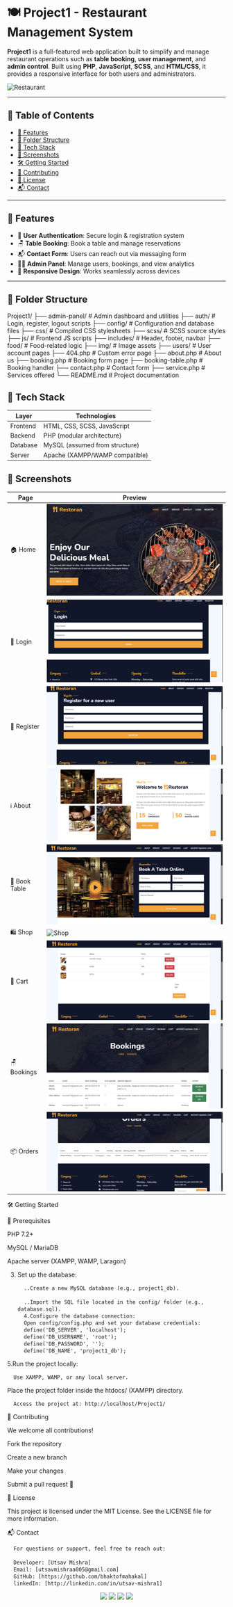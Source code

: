 # 🍽️ Project1 - Restaurant Management System

**Project1** is a full-featured web application built to simplify and manage restaurant operations such as **table booking**, **user management**, and **admin control**. Built using **PHP**, **JavaScript**, **SCSS**, and **HTML/CSS**, it provides a responsive interface for both users and administrators.

![Restaurant](https://img.shields.io/badge/Restaurant-App-ff6f61?style=for-the-badge&logo=codeigniter&logoColor=white)


---

## 🧭 Table of Contents

- [🚀 Features](#-features)
- [📁 Folder Structure](#-folder-structure)
- [🧰 Tech Stack](#-tech-stack)
- [📸 Screenshots](#-screenshots)
- [🛠️ Getting Started](#️-getting-started)
- [🤝 Contributing](#-contributing)
- [📄 License](#-license)
- [📬 Contact](#-contact)

---

## 🚀 Features

- 🔐 **User Authentication**: Secure login & registration system
- 🪑 **Table Booking**: Book a table and manage reservations
- 📬 **Contact Form**: Users can reach out via messaging form
- 🧑‍💼 **Admin Panel**: Manage users, bookings, and view analytics
- 📱 **Responsive Design**: Works seamlessly across devices

---

## 📁 Folder Structure

Project1/
├── admin-panel/         # Admin dashboard and utilities
├── auth/                # Login, register, logout scripts
├── config/              # Configuration and database files
├── css/                 # Compiled CSS stylesheets
├── scss/                # SCSS source styles
├── js/                  # Frontend JS scripts
├── includes/            # Header, footer, navbar
├── food/                # Food-related logic
├── img/                 # Image assets
├── users/               # User account pages
├── 404.php              # Custom error page
├── about.php            # About us
├── booking.php          # Booking form page
├── booking-table.php    # Booking handler
├── contact.php          # Contact form
├── service.php          # Services offered
└── README.md            # Project documentation


## 🧰 Tech Stack


| Layer    | Technologies                   |
| -------- | ------------------------------ |
| Frontend | HTML, CSS, SCSS, JavaScript    |
| Backend  | PHP (modular architecture)     |
| Database | MySQL (assumed from structure) |
| Server   | Apache (XAMPP/WAMP compatible) |

      

## 📸 Screenshots


| Page          | Preview                         |
| ------------- | ------------------------------- |
| 🏠 Home       | ![Home](image/home.png)         |
| 🔐 Login      | ![Login](image/login.png)       |
| 📝 Register   | ![Register](image/register.png) |
| ℹ️ About      | ![About](image/about.png)       |
| 📅 Book Table | ![Book](image/book.png)         |
| 🛍️ Shop      | ![Shop](image/shop.png)         |
| 🛒 Cart       | ![Cart](image/cart.png)         |
| 🪑 Bookings   | ![Bookings](image/bookings.png) |
| 📦 Orders     | ![Orders](image/orders.png)     |



🛠️ Getting Started

🧰 Prerequisites

PHP 7.2+

MySQL / MariaDB

Apache server (XAMPP, WAMP, Laragon)
 
3. Set up the database:

         ..Create a new MySQL database (e.g., project1_db).
         
         ..Import the SQL file located in the config/ folder (e.g., database.sql).
         4.Configure the database connection:
         Open config/config.php and set your database credentials:
         define('DB_SERVER', 'localhost');
         define('DB_USERNAME', 'root');
         define('DB_PASSWORD', '');
         define('DB_NAME', 'project1_db');
5.Run the project locally:

      Use XAMPP, WAMP, or any local server.

Place the project folder inside the htdocs/ (XAMPP) directory.

      Access the project at: http://localhost/Project1/

🤝 Contributing

We welcome all contributions!

Fork the repository

Create a new branch

Make your changes

Submit a pull request 🚀



📄 License

This project is licensed under the MIT License.
See the LICENSE file for more information.

📬 Contact

      For questions or support, feel free to reach out:

      Developer: [Utsav Mishra]
      Email: [utsavmishraa005@gmail.com]
      GitHub: [https://github.com/bhaktofmahakal]
      linkedIn: [http://linkedin.com/in/utsav-mishra1]
 

<p align="center">
  <img src="https://img.shields.io/badge/Built%20with-PHP-777BB4?style=for-the-badge&logo=php&logoColor=white">
  <img src="https://img.shields.io/badge/Database-MySQL-00758F?style=for-the-badge&logo=mysql&logoColor=white">
  <img src="https://img.shields.io/badge/Styling-SCSS/CSS-cc6699?style=for-the-badge&logo=sass&logoColor=white">
  <img src="https://img.shields.io/badge/JS-Vanilla%20JavaScript-F7DF1E?style=for-the-badge&logo=javascript&logoColor=black">
</p>


